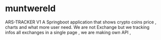 # muntwereld
ARS-TRACKER V1
A Springboot application that shows crypto coins price , charts and what more user need. We are not Exchange but we tracking infos 
all exchanges in a single page , we are making own API , 
